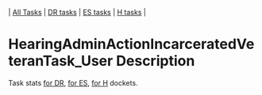 | [All Tasks](../alltasks.md) | [DR tasks](../docs-DR/tasklist.md) | [ES tasks](../docs-ES/tasklist.md) | [H tasks](../docs-H/tasklist.md) |
# HearingAdminActionIncarceratedVeteranTask_User Description

Task stats [for DR](../docs-DR/HearingAdminActionIncarceratedVeteranTask_User.md), [for ES](../docs-ES/HearingAdminActionIncarceratedVeteranTask_User.md), [for H](../docs-H/HearingAdminActionIncarceratedVeteranTask_User.md) dockets.

